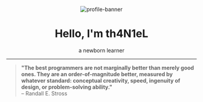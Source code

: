 <p align="center">
  <img src="https://www.sololearn.com/en/certificates/CC-LCZPAI4U" alt="profile-banner" />
</p>

<h1 align="center">Hello, I'm th4N1eL</h1>
<p align="center">
  a newborn learner
</p>

---

> **"The best programmers are not marginally better than merely good ones. They are an order-of-magnitude better, measured by whatever standard: conceptual creativity, speed, ingenuity of design, or problem-solving ability."**  
> – Randall E. Stross
